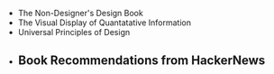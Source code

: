 - The Non-Designer's Design Book
- The Visual Display of Quantatative Information
- Universal Principles of Design
- Book Recommendations from HackerNews
  - 
